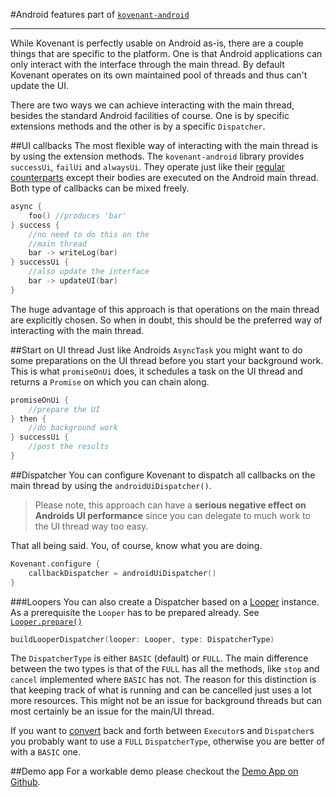 #Android features
part of [`kovenant-android`](../index.md#artifacts)

---
While Kovenant is perfectly usable on Android as-is, there are a couple things that are specific to the platform.
One is that Android applications can only interact with the interface through the main thread. By default
Kovenant operates on its own maintained pool of threads and thus can't update the UI.

There are two ways we can achieve interacting with the main thread, besides the standard Android facilities of course.
One is by specific extensions methods and the other is by a specific `Dispatcher`.

##UI callbacks
The most flexible way of interacting with the main thread is by using the extension methods. The `kovenant-android` 
library provides `successUi`, `failUi` and `alwaysUi`. They operate just like their 
[regular counterparts](../api/core_usage.md#callbacks) except their bodies are executed on the Android main thread. Both type of 
callbacks can be mixed freely.

```kt
async {
    foo() //produces 'bar'
} success {
    //no need to do this on the
    //main thread
    bar -> writeLog(bar)
} successUi {
    //also update the interface
    bar -> updateUI(bar)
}
```
The huge advantage of this approach is that operations on the main thread are explicitly chosen. So when in doubt,
this should be the preferred way of interacting with the main thread. 

##Start on UI thread
Just like Androids `AsyncTask` you might want to do some preparations on the UI thread before you start your background
work. This is what `promiseOnUi` does, it schedules a task on the UI thread and returns a `Promise` on which you can 
chain along.
 
```kt
promiseOnUi {
    //prepare the UI
} then {
    //do background work
} successUi {
    //post the results
}
```

##Dispatcher
You can configure Kovenant to dispatch all callbacks on the main thread by using the `androidUiDispatcher()`. 

>Please note, this approach can have a **serious negative effect on Androids UI performance** since you can delegate
>to much work to the UI thread way too easy.

That all being said. You, of course, know what you are doing.  

```kt
Kovenant.configure {
    callbackDispatcher = androidUiDispatcher()
}
```

###Loopers
You can also create a Dispatcher based on a [Looper](http://developer.android.com/reference/android/os/Looper.html)
instance. As a prerequisite the `Looper` has to be prepared already. 
See [`Looper.prepare()`](http://developer.android.com/reference/android/os/Looper.html#prepare()) 

```kt
buildLooperDispatcher(looper: Looper, type: DispatcherType)
```
The `DispatcherType` is either `BASIC` (default) or `FULL`. The main difference between the two types is that of
the `FULL` has all the methods, like `stop` and `cancel` implemented where `BASIC` has not. The reason for this
distinction is that keeping track of what is running and can be cancelled just uses a lot more resources. This might
not be an issue for background threads but can most certainly be an issue for the main/UI thread.

If you want to [convert](../api/jvm_usage.md) back and forth between `Executor`s and `Dispatcher`s you probably 
want to use a `FULL` `DispatcherType`, otherwise you are better of with a `BASIC` one.

##Demo app
For a workable demo please checkout the [Demo App on Github](https://github.com/mplatvoet/kovenant-android-demo).